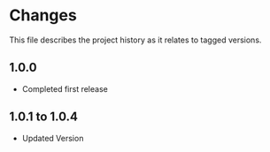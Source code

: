 # Changes
This file describes the project history as it relates to tagged versions.

## 1.0.0
- Completed first release

## 1.0.1 to 1.0.4
- Updated Version
